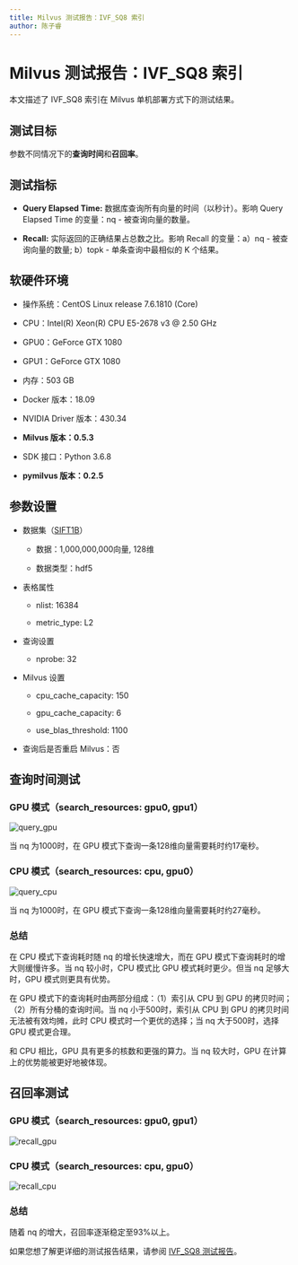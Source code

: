 ```yaml
---
title: Milvus 测试报告：IVF_SQ8 索引
author: 陈子睿
---
```


# Milvus 测试报告：IVF_SQ8 索引

本文描述了 IVF_SQ8 索引在 Milvus 单机部署方式下的测试结果。

## 测试目标

参数不同情况下的**查询时间**和**召回率**。

## 测试指标

- **Query Elapsed Time:** 数据库查询所有向量的时间（以秒计）。影响 Query Elapsed Time 的变量：nq - 被查询向量的数量。

- **Recall:** 实际返回的正确结果占总数之比。影响 Recall 的变量：a）nq - 被查询向量的数量; b）topk - 单条查询中最相似的 K 个结果。

## 软硬件环境

- 操作系统：CentOS Linux release 7.6.1810 (Core) 

- CPU：Intel(R) Xeon(R) CPU E5-2678 v3 @ 2.50 GHz

- GPU0：GeForce GTX 1080

- GPU1：GeForce GTX 1080

- 内存：503 GB

- Docker 版本：18.09

- NVIDIA Driver 版本：430.34

- **Milvus 版本：0.5.3**

- SDK 接口：Python 3.6.8

- **pymilvus 版本：0.2.5**

## 参数设置

- 数据集（[SIFT1B](http://corpus-texmex.irisa.fr/)）

  - 数据：1,000,000,000向量, 128维
  
  - 数据类型：hdf5

- 表格属性

  - nlist: 16384

  - metric_type: L2

- 查询设置

  - nprobe: 32

- Milvus 设置

  - cpu_cache_capacity: 150

  - gpu_cache_capacity: 6

  - use_blas_threshold: 1100

- 查询后是否重启 Milvus：否

## 查询时间测试

### GPU 模式（search_resources: gpu0, gpu1）

![query_gpu](https://raw.githubusercontent.com/milvus-io/www.milvus.io/master/website/blog/assets/test_report/ivfsq8_query_time_gpu.png)

当 nq 为1000时，在 GPU 模式下查询一条128维向量需要耗时约17毫秒。

### CPU 模式（search_resources: cpu, gpu0）

![query_cpu](https://raw.githubusercontent.com/milvus-io/www.milvus.io/master/website/blog/assets/test_report/ivfsq8_query_time_gpu.png)

当 nq 为1000时，在 GPU 模式下查询一条128维向量需要耗时约27毫秒。

### 总结

在 CPU 模式下查询耗时随 nq 的增长快速增大，而在 GPU 模式下查询耗时的增大则缓慢许多。当 nq 较小时，CPU 模式比 GPU 模式耗时更少。但当 nq 足够大时，GPU 模式则更具有优势。

在 GPU 模式下的查询耗时由两部分组成：（1）索引从 CPU 到 GPU 的拷贝时间；（2）所有分桶的查询时间。当 nq 小于500时，索引从 CPU 到 GPU 的拷贝时间无法被有效均摊，此时 CPU 模式时一个更优的选择；当 nq 大于500时，选择 GPU 模式更合理。

和 CPU 相比，GPU 具有更多的核数和更强的算力。当 nq 较大时，GPU 在计算上的优势能被更好地被体现。

## 召回率测试

### GPU 模式（search_resources: gpu0, gpu1）

![recall_gpu](https://raw.githubusercontent.com/milvus-io/www.milvus.io/master/website/blog/assets/test_report/ivfsq8_recall_gpu.png)

### CPU 模式（search_resources: cpu, gpu0）

![recall_cpu](https://raw.githubusercontent.com/milvus-io/www.milvus.io/master/website/blog/assets/test_report/ivfsq8_recall_cpu.png)

### 总结

随着 nq 的增大，召回率逐渐稳定至93%以上。

如果您想了解更详细的测试报告结果，请参阅 [IVF_SQ8 测试报告](https://github.com/milvus-io/milvus/blob/0.6.0/docs/test_report/milvus_ivfsq8_test_report_detailed_version_cn.md)。


